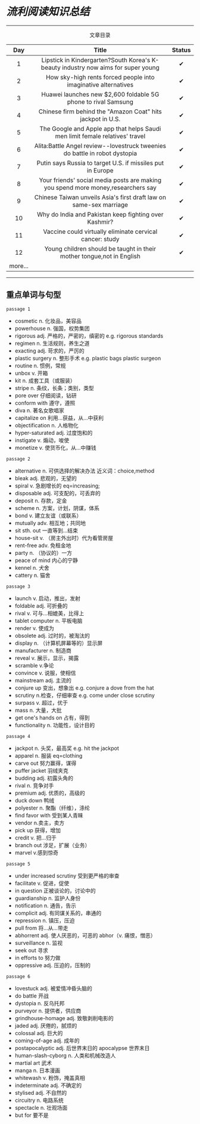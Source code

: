 # ***流利阅读知识总结*** 
***

<center> 文章目录</center>


Day|Title|Status
:--:|:--:|:--:
1|Lipstick in Kindergarten?South Korea's K-beauty industry now aims for super young|✔
2|How sky-high rents forced people into imaginative alternatives|✔
3|Huawei launches new $2,600 foldable 5G phone to rival Samsung|✔
4|Chinese firm behind the "Amazon Coat" hits  jackpot in U.S.|✔
5|The Google and Apple app that helps Saudi men limit female relatives' travel|✔
6|Alita:Battle Angel review--lovestruck tweenies do battle in robot dystopia|✔
7|Putin says Russia to target U.S. if missiles put in Europe|✔
8|Your friends' social media posts are making you spend more money,researchers say|✔
9|Chinese Taiwan unveils Asia's first draft law on same-sex marriage|✔
10|Why do India and Pakistan keep fighting over Kashmir?|✔
11|Vaccine could virtually eliminate cervical cancer: study|✔
12|Young children should be taught in their mother tongue,not in English|✔
more...|

***

## **重点单词与句型**

`passage 1`

* cosmetic n. 化妆品，美容品
* powerhouse n. 强国，权势集团
* rigorous adj. 严格的，严密的，缜密的 e.g. rigorous standards
* regimen n. 生活规则，养生之道
* exacting adj. 苛求的，严厉的
* plastic surgery n. 整形手术 e.g. plastic bags plastic surgeon
* routine n. 惯例，常规
* unbox v. 开箱
* kit n. 成套工具（或服装）
* stripe n. 条纹，长条；类别，类型
* pore over 仔细阅读，钻研
* conform with 遵守，遵照
* diva n. 著名女歌唱家
* capitalize on 利用...获益，从...中获利
* objectification n. 人格物化
* hyper-saturated adj. 过度饱和的
* instigate v. 煽动，唆使
* monetize v. 使货币化，从...中赚钱 

`passage 2`

* alternative n. 可供选择的解决办法   近义词：choice,method
* bleak adj. 悲观的，无望的
* spiral v. 急剧增长的  eq=increasing;
* disposable adj. 可支配的，可丢弃的
* deposit n. 存款，定金
* scheme n. 方案，计划，阴谋，体系
* bond v. 建立友谊（或联系）
* mutually adv. 相互地；共同地
* sit sth. out 一直等到...结束
* house-sit v. （房主外出时）代为看管房屋
* rent-free adv. 免租金地
* party n. （协议的）一方
* peace of mind 内心的宁静
* kennel n. 犬舍
* cattery n. 猫舍

`passage 3`

* launch v. 启动，推出，发射
* foldable adj. 可折叠的
* rival v. 可与...相媲美，比得上
* tablet computer n. 平板电脑
* render v. 使成为
* obsolete adj. 过时的，被淘汰的
* display n. （计算机屏幕等的）显示屏
* manufacturer n. 制造商
* reveal v. 展示，显示，揭露
* scramble v.争论
* convince v. 说服，使相信
* mainstream adj. 主流的
* conjure up 变出，想象出  e.g. conjure a dove from the hat
* scrutiny n.检查，仔细审查  e.g. come under close scrutiny
* surpass v. 超过，优于
* mass n. 大量，大批
* get one's hands on 占有，得到
* functionality n. 功能性，设计目的

`passage 4`

* jackpot n. 头奖，最高奖  e.g. hit the jackpot
* apparel n. 服装   eq=clothing
* carve out 努力赢得，谋得
* puffer jacket 羽绒夹克
* budding adj. 初露头角的
* rival n. 竞争对手
* premium adj. 优质的，高级的
* duck down 鸭绒
* polyester n. 聚酯（纤维），涤纶
* find favor with 受到某人青睐
* vendor n.卖主，卖方
* pick up 获得，增加
* credit v. 把...归于
* branch out 涉足，扩展（业务）
* marvel v.感到惊奇

`passage 5`

* under increased scrutiny  受到更严格的审查
* facilitate v. 促进，促使
* in question  正被谈论的，讨论中的
* guardianship n. 监护人身份
* notification n. 通告，告示
* complicit adj. 有同谋关系的，串通的
* repression n. 镇压，压迫
* pull from 将...从...带走
* abhorrent adj. 使人厌恶的，可恶的    abhor（v. 痛恨，憎恶）
* surveillance n. 监视
* seek out 寻求
* in efforts to  努力做
* oppressive adj. 压迫的，压制的 

`passage 6`

* lovestuck adj. 被爱情冲昏头脑的
* do battle  开战
* dystopia n. 反乌托邦
* purveyor n. 提供者，供应商
* grindhouse-homage adj. 致敬剥削电影的
* jaded adj. 厌倦的，腻烦的
* colossal adj. 巨大的
* coming-of-age adj. 成年的
* postapocalyptic adj. 后世界末日的    apocalypse 世界末日
* human-slash-cyborg n. 人类和机械改造人
* martial art 武术
* manga n. 日本漫画
* whitewash v. 粉饰，掩盖真相
* indeterminate adj. 不确定的
* stylised adj. 不自然的
* circuitry n. 电路系统
* spectacle n. 壮观场面
* but for  要不是
